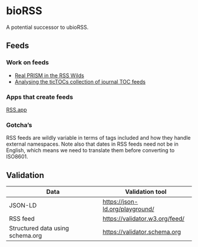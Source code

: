 # bioRSS

A potential successor to ubioRSS.


## Feeds

### Work on feeds

- [Real PRISM in the RSS Wilds](https://www.crossref.org/blog/real-prism-in-the-rss-wilds/)
- [Analysing the ticTOCs collection of journal TOC feeds](https://hublog.hubmed.org/archives/001818)

### Apps that create feeds

[RSS.app](https://rss.app)

### Gotcha’s

RSS feeds are wildly variable in terms of tags included and how they handle external namespaces. Note also that dates in RSS feeds need not be in English, which means we need to translate them before converting to ISO8601.

## Validation

 Data | Validation tool
--|--
JSON-LD | https://json-ld.org/playground/
RSS feed | https://validator.w3.org/feed/
Structured data using schema.org | https://validator.schema.org
